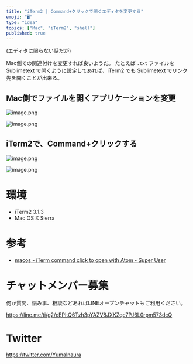 ```yaml
---
title: "iTerm2 | Command+クリックで開くエディタを変更する"
emoji: "🖥"
type: "idea"
topics: ["Mac", "iTerm2", "shell"]
published: true
---
```


(エディタに限らない話だが)

Mac側での関連付けを変更すれば良いようだ。
たとえば `.txt` ファイルを Sublimetext で開くように設定してあれば、iTerm2 でも Sublimetext でリンク先を開くことが出来る。

## Mac側でファイルを開くアプリケーションを変更

![image.png](https://qiita-image-store.s3.amazonaws.com/0/89618/61c58f59-5ba5-224f-f98a-ee2f24218a44.png)

![image.png](https://qiita-image-store.s3.amazonaws.com/0/89618/508a9db4-0b8a-0dd2-51e2-74ee28a12df5.png)

## iTerm2で、Command+クリックする

![image.png](https://qiita-image-store.s3.amazonaws.com/0/89618/d703d7f9-43d7-55fa-c880-9b505fa0d094.png)

![image.png](https://qiita-image-store.s3.amazonaws.com/0/89618/0f365bb1-9fc1-3ffd-cc0a-7bebeecfc013.png)


# 環境

- iTerm2 3.1.3
- Mac OS X Sierra

# 参考

- [macos - iTerm command click to open with Atom - Super User](https://superuser.com/questions/987259/iterm-command-click-to-open-with-atom)









<!-- Update From Qiita API -->

# チャットメンバー募集


何か質問、悩み事、相談などあればLINEオープンチャットもご利用ください。

https://line.me/ti/g2/eEPltQ6Tzh3pYAZV8JXKZqc7PJ6L0rpm573dcQ





# Twitter


https://twitter.com/YumaInaura


<!-- Update From Qiita API -->


